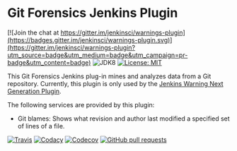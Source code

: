 # Git Forensics Jenkins Plugin

[![Join the chat at https://gitter.im/jenkinsci/warnings-plugin](https://badges.gitter.im/jenkinsci/warnings-plugin.svg)](https://gitter.im/jenkinsci/warnings-plugin?utm_source=badge&utm_medium=badge&utm_campaign=pr-badge&utm_content=badge)
![JDK8](https://img.shields.io/badge/jdk-8-yellow.svg)
[![License: MIT](https://img.shields.io/badge/license-MIT-yellow.svg)](https://opensource.org/licenses/MIT)

This Git Forensics Jenkins plug-in mines and analyzes data from a Git repository. Currently, this plugin is only used
by the [Jenkins Warning Next Generation Plugin](https://github.com/jenkinsci/warnings-ng-plugin). 

The following services are provided by this plugin:
- Git blames: Shows what revision and author last modified a specified set of lines of a file.

[![Travis](https://img.shields.io/travis/uhafner/git-forensics-plugin.svg?logo=travis&label=travis%20build&logoColor=white)](https://travis-ci.org/uhafner/git-forensics-plugin)
[![Codacy](https://api.codacy.com/project/badge/Grade/6f1e586841f7419bb40973862c8871aa)](https://www.codacy.com/app/uhafner/git-forensics-plugin?utm_source=github.com&amp;utm_medium=referral&amp;utm_content=uhafner/git-forensics-plugin&amp;utm_campaign=Badge_Grade)
[![Codecov](https://img.shields.io/codecov/c/github/uhafner/git-forensics-plugin.svg)](https://codecov.io/gh/uhafner/git-forensics-plugin)
[![GitHub pull requests](https://img.shields.io/github/issues-pr/uhafner/git-forensics-plugin.svg)](https://github.com/uhafner/git-forensics-plugin/pulls)
